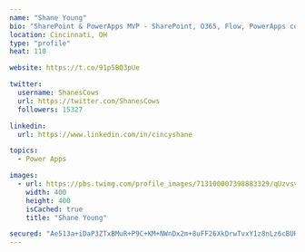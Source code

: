 ```yaml
---
name: "Shane Young"
bio: "SharePoint & PowerApps MVP - SharePoint, O365, Flow, PowerApps consulting? @PowerApps911 | Pure Snark? You found it."
location: Cincinnati, OH
type: "profile"
heat: 110

website: https://t.co/91p5BQ3pUe

twitter:
  username: ShanesCows
  url: https://twitter.com/ShanesCows
  followers: 15327

linkedin:
  url: https://www.linkedin.com/in/cincyshane

topics:
  - Power Apps

images:
  - url: https://pbs.twimg.com/profile_images/713100007398883329/qUzvsvQ3_400x400.jpg
    width: 400
    height: 400
    isCached: true
    title: "Shane Young"

secured: "Ae513a+iDaP3ZTxBMuR+P9C+KM+NWnDx2m+8uFF26XkDrwTvxY1z8nLz6cBUHA0jGWQlzL3aud4AJ4/E/bNj5XRyCpuZ1kJmoAaJBqpz6xl6h+dYs3b6hOVO5jRCCBZBXAV+9P2j4CQx/vZK+u1bvjIt9JHXu6JXusHZSz4mBxhKChNQxaKOsAjC1MGTVVySoVkeLLT2XPL1dzAjC4rGUbVuaO68PZr2tpJ26c7xf68eNfz/Z81o46RQVX3z9CNBWmfLnyeSvk2Tzu8Q+C9KwXmJAfGos17R0Jr2lXoI45B/IfXKXUjaye6hPnyIpw+5jX9Smb4uPQXsgWBoIJ2d4WvgTkmEK66GS4jQlJ4aTO3fGd5kWL3awsYKzPHc34cH+bKR8AWN0Y0QKbpJw2VFjiL7mO0IBAWUpfTaQlVJBDc=;gLPQboFRC6urhkGAcuB7Pw=="
---
```


